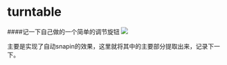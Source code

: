 # turntable

####记一下自己做的一个简单的调节旋钮
![  ](http://upload-images.jianshu.io/upload_images/951898-486d2b9c99b49e01.gif?imageMogr2/auto-orient/strip)

主要是实现了自动snapin的效果，这里就将其中的主要部分提取出来，记录下一下。
